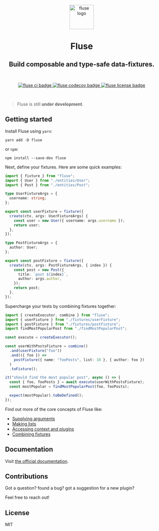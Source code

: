<p align="center">
  <a href="https://nayni.github.io/fluse">
    <img alt="fluse logo" src="https://nayni.github.io/fluse/img/logo.svg" width="80" />
  </a>
</p>
<h1 align="center">
  Fluse
</h1>
<h2 align="center">
  Build composable and type-safe data-fixtures.
</h2>

<br />

<p align="center">
  <a href="https://github.com/Nayni/fluse">
    <img alt="fluse ci badge" src="https://github.com/nayni/fluse/workflows/ci/badge.svg" />
  </a>
  <a href="https://codecov.io/gh/Nayni/fluse">
    <img alt="fluse codecov badge" src="https://codecov.io/gh/Nayni/fluse/branch/master/graph/badge.svg" />
  </a>
  <a href="https://github.com/Nayni/fluse/blob/master/LICENSE.md">
    <img alt="fluse license badge" src="https://badgen.net/github/license/nayni/fluse" />
  </a>
</p>

<br />

> Fluse is still **under development**.

## Getting started

Install Fluse using `yarn`:

```
yarn add -D fluse
```

or `npm`:

```
npm install --save-dev fluse
```

Next, define your fixtures. Here are some quick examples:

```typescript
import { fixture } from "fluse";
import { User } from "./entities/User";
import { Post } from "./entities/Post";

type UserFixtureArgs = {
  username: string;
};

export const userFixture = fixture({
  create(ctx, args: UserFixtureArgs) {
    const user = new User({ username: args.username });
    return user;
  },
});
```

```typescript
type PostFixtureArgs = {
  author: User;
};

export const postFixture = fixture({
  create(ctx, args: PostFixtureArgs, { index }) {
    const post = new Post({
      title: `post ${index}`,
      author: args.author,
    });
    return post;
  },
});
```

Supercharge your tests by combining fixtures together:

```typescript
import { createExecutor, combine } from "fluse";
import { userFixture } from "./fixtures/userFixture";
import { postFixture } from "./fixtures/postFixture";
import findMostPopularPost from "./findMostPopularPost";

const execute = createExecutor();

const userWithPostsFixture = combine()
  .and(userFixture("foo"))
  .and(({ foo }) =>
    postFixture({ name: "fooPosts", list: 10 }, { author: foo })
  )
  .toFixture();

it("should find the most popular post", async () => {
  const { foo, fooPosts } = await execute(userWithPostsFixture);
  const mostPopular = findMostPopularPost(foo, fooPosts);

  expect(mostPopular).toBeDefined();
});
```

Find out more of the core concepts of Fluse like:

- [Supplying arguments](https://nayni.github.io/fluse/docs/supplying-arguments)
- [Making lists](https://nayni.github.io/fluse/docs/making-lists)
- [Accessing context and plugins](https://nayni.github.io/fluse/docs/context)
- [Combining fixtures](https://nayni.github.io/fluse/docs/combining-fixtures)

## Documentation

Visit [the official documentation](https://nayni.github.io/fluse).

## Contributions

Got a question? found a bug? got a suggestion for a new plugin?

Feel free to reach out!

## License

MIT
